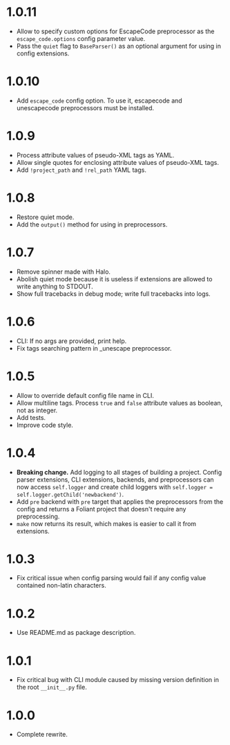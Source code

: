 # 1.0.11

-   Allow to specify custom options for EscapeCode preprocessor as the `escape_code.options` config parameter value.
-   Pass the `quiet` flag to `BaseParser()` as an optional argument for using in config extensions.

# 1.0.10

-   Add `escape_code` config option. To use it, escapecode and unescapecode preprocessors must be installed.

# 1.0.9

-   Process attribute values of pseudo-XML tags as YAML.
-   Allow single quotes for enclosing attribute values of pseudo-XML tags.
-   Add `!project_path` and `!rel_path` YAML tags.

# 1.0.8

-   Restore quiet mode.
-   Add the `output()` method for using in preprocessors.

# 1.0.7

-   Remove spinner made with Halo.
-   Abolish quiet mode because it is useless if extensions are allowed to write anything to STDOUT.
-   Show full tracebacks in debug mode; write full tracebacks into logs.

# 1.0.6

-   CLI: If no args are provided, print help.
-   Fix tags searching pattern in _unescape preprocessor.

# 1.0.5

-   Allow to override default config file name in CLI.
-   Allow multiline tags. Process `true` and `false` attribute values as boolean, not as integer.
-   Add tests.
-   Improve code style.

# 1.0.4

-   **Breaking change.** Add logging to all stages of building a project. Config parser extensions, CLI extensions, backends, and preprocessors can now access `self.logger` and create child loggers with `self.logger = self.logger.getChild('newbackend')`.
-   Add `pre` backend with `pre` target that applies the preprocessors from the config and returns a Foliant project that doesn't require any preprocessing.
-   `make` now returns its result, which makes is easier to call it from extensions.

# 1.0.3

-   Fix critical issue when config parsing would fail if any config value contained non-latin characters.

# 1.0.2

-   Use README.md as package description.

# 1.0.1

-   Fix critical bug with CLI module caused by missing version definition in the root `__init__.py` file.

# 1.0.0

-   Complete rewrite.
